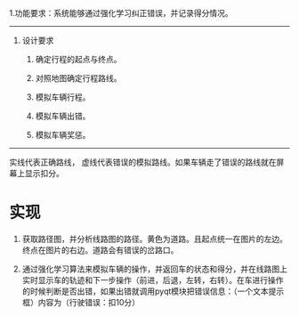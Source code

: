 1.功能要求：系统能够通过强化学习纠正错误，并记录得分情况。

---

1. 设计要求
    1. 确定行程的起点与终点。

    2. 对照地图确定行程路线。
    
    3. 模拟车辆行程。
    
    4. 模拟车辆出错。
    
    5. 模拟车辆奖惩。

---
实线代表正确路线，
虚线代表错误的模拟路线。如果车辆走了错误的路线就在屏幕上显示扣分。


# 实现
1. 获取路径图，并分析线路图的路径。黄色为道路。且起点统一在图片的左边。终点在图片的右边。道路会有错误的岔路口。

2. 通过强化学习算法来模拟车辆的操作，并返回车的状态和得分，并在线路图上实时显示车的轨迹和下一步操作（前进，后退，左转，右转）。在车进行操作的时候判断是否出错，如果出错就调用pyqt模块把错误信息：（一个文本提示框）内容为（行驶错误：扣10分）